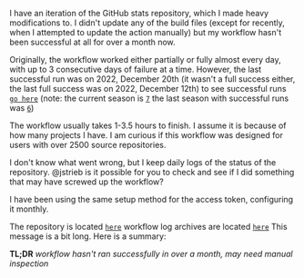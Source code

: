 I have an iteration of the GitHub stats repository, which I made heavy modifications to. I didn't update any of the build files (except for recently, when I attempted to update the action manually) but my workflow hasn't been successful at all for over a month now.

Originally, the workflow worked either partially or fully almost every day, with up to 3 consecutive days of failure at a time. However, the last successful run was on 2022, December 20th (it wasn't a full success either, the last full success was on 2022, December 12th) to see successful runs [`go here`](https://github.com/seanpm2001/GitHub_Stats_A/tree/master/Seasons/) (note: the current season is [`7`](https://github.com/seanpm2001/GitHub_Stats_A/tree/master/Seasons/7/) the last season with successful runs was [`6`](https://github.com/seanpm2001/GitHub_Stats_A/tree/master/Seasons/6/))

The workflow usually takes 1-3.5 hours to finish. I assume it is because of how many projects I have. I am curious if this workflow was designed for users with over 2500 source repositories.

I don't know what went wrong, but I keep daily logs of the status of the repository. @jstrieb is it possible for you to check and see if I did something that may have screwed up the workflow?

I have been using the same setup method for the access token, configuring it monthly.

The repository is located [`here`](https://github.com/seanpm2001/GitHub_Stats_A/) workflow log archives are located [`here`](https://github.com/seanpm2001/GitHub_Stats_A/tree/master/ErrorLog/) This message is a bit long. Here is a summary:

**TL;DR** _workflow hasn't ran successfully in over a month, may need manual inspection_

